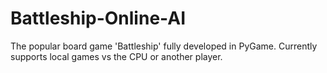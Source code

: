 # Battleship-Online-AI
The popular board game 'Battleship' fully developed in PyGame. Currently supports local games vs the CPU or another player.
